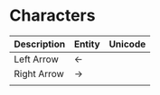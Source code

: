 # Characters

| Description | Entity | Unicode |  
| --- | --- | --- |  
| Left Arrow | &larr; |  |  
| Right Arrow | &rarr; |  |  
|  |  |  |  


